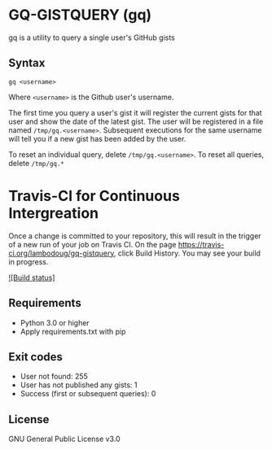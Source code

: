 # GQ-GISTQUERY (gq)

gq is a utility to query a single user's GitHub gists

## Syntax

`gq <username>`

Where `<username>` is the Github user's username.

The first time you query a user's gist it will register the current
gists for that user and show the date of the latest gist. The user
will be registered in a file named `/tmp/gq.<username>`. Subsequent
executions for the same username will tell you if a new gist has been added by the user.

To reset an individual query, delete `/tmp/gq.<username>`.
To reset all queries, delete `/tmp/gq.*`

# Travis-CI for Continuous Intergreation
Once a change is committed to your repository, this will result in the trigger of a new run of your job on Travis CI. 
On the page https://travis-ci.org/lambodoug/gq-gistquery, click Build History. You may see your build in progress.

[![Build status]](https://travis-ci.org/lambodoug)

## Requirements

* Python 3.0 or higher
* Apply requirements.txt with pip

## Exit codes

* User not found: 255
* User has not published any gists: 1
* Success (first or subsequent queries): 0

## License

GNU General Public License v3.0
